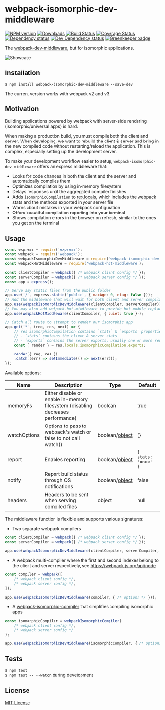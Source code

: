 # webpack-isomorphic-dev-middleware

[![NPM version][npm-image]][npm-url] [![Downloads][downloads-image]][npm-url] [![Build Status][travis-image]][travis-url] [![Coverage Status][codecov-image]][codecov-url] [![Dependency status][david-dm-image]][david-dm-url] [![Dev Dependency status][david-dm-dev-image]][david-dm-dev-url] [![Greenkeeper badge][greenkeeper-image]][greenkeeper-url]

[npm-url]:https://npmjs.org/package/webpack-isomorphic-dev-middleware
[npm-image]:http://img.shields.io/npm/v/webpack-isomorphic-dev-middleware.svg
[downloads-image]:http://img.shields.io/npm/dm/webpack-isomorphic-dev-middleware.svg
[travis-url]:https://travis-ci.org/moxystudio/webpack-isomorphic-dev-middleware
[travis-image]:http://img.shields.io/travis/moxystudio/webpack-isomorphic-dev-middleware/master.svg
[codecov-url]:https://codecov.io/gh/moxystudio/webpack-isomorphic-dev-middleware
[codecov-image]:https://img.shields.io/codecov/c/github/moxystudio/webpack-isomorphic-dev-middleware/master.svg
[david-dm-url]:https://david-dm.org/moxystudio/webpack-isomorphic-dev-middleware
[david-dm-image]:https://img.shields.io/david/moxystudio/webpack-isomorphic-dev-middleware.svg
[david-dm-dev-url]:https://david-dm.org/moxystudio/webpack-isomorphic-dev-middleware?type=dev
[david-dm-dev-image]:https://img.shields.io/david/dev/moxystudio/webpack-isomorphic-dev-middleware.svg
[greenkeeper-image]:https://badges.greenkeeper.io/moxystudio/webpack-isomorphic-dev-middleware.svg
[greenkeeper-url]:https://greenkeeper.io

The [webpack-dev-middleware](https://github.com/webpack/webpack-dev-middleware), but for isomorphic applications.

![Showcase](http://i.imgur.com/rgy7QcT.gif)


## Installation

`$ npm install webpack-isomorphic-dev-middleware --save-dev`

The current version works with webpack v2 and v3.


## Motivation

Building applications powered by webpack with server-side rendering (isomorphic/universal apps) is hard.

When making a production build, you must compile both the client and server. When developing, we want to rebuild the client & server and bring in the new compiled code without restarting/reload the application. This is complex, especially setting up the development server.

To make your development workflow easier to setup, `webpack-isomorphic-dev-middleware` offers an express middleware that:

- Looks for code changes in both the client and the server and automatically compiles them
- Optimizes compilation by using in-memory filesystem
- Delays responses until the aggregated compiler finishes
- Adds `isomorphicCompilation` to [res.locals](https://expressjs.com/en/api.html#res.locals), which includes the webpack stats and the methods exported in your server file
- Warns about mistakes in your webpack configuration
- Offers beautiful compilation reporting into your terminal
- Shows compilation errors in the browser on refresh, similar to the ones you get on the terminal


## Usage

```js
const express = require('express');
const webpack = require('webpack');
const webpackIsomorphicDevMiddleware = require('webpack-isomorphic-dev-middleware');
const webpackHotMiddleware = require('webpack-hot-middleware');

const clientCompiler = webpack({ /* webpack client config */ });
const serverCompiler = webpack({ /* webpack server config */ });
const app = express();

// Serve any static files from the public folder
app.use('/', express.static('public', { maxAge: 0, etag: false }));
// Add the middleware that will wait for both client and server compilations to be ready
app.use(webpackIsomorphicDevMiddleware(clientCompiler, serverCompiler));
// You may also add webpack-hot-middleware to provide hot module replacement to the client
app.use(webpackHotMiddleware(clientCompiler, { quiet: true }));

// Catch all route to attempt to render our isomorphic app
app.get('*', (req, res, next) => {
    // res.isomorphicCompilation contains `stats` & `exports` properties:
    // - `stats` contains the client & server stats
    // - `exports` contains the server exports, usually one or more render functions
    const { render } = res.locals.isomorphicCompilation.exports;

    render({ req, res })
    .catch((err) => setImmediate(() => next(err)));
});
```

Available options:

| Name   | Description   | Type     | Default |
| ------ | ------------- | -------- | ------- |
| memoryFs | Either disable or enable in-memory filesystem (disabling decreases performance) | boolean | true |
| watchOptions | Options to pass to webpack\'s watch or false to not call watch() | boolean/[object](https://webpack.js.org/configuration/watch/#watchoptions) | {} |
| report | Enables reporting | boolean/[object](https://github.com/moxystudio/webpack-isomorphic-compiler/blob/master/README.md#reporter) | `{ stats: 'once' }`
| notify | Report build status through OS notifications | boolean/[object](https://github.com/moxystudio/webpack-isomorphic-compiler-notifier/blob/master/README.md) | false |
| headers | Headers to be sent when serving compiled files | object | null |


The middleware function is flexible and supports various signatures:

- Two separate webpack compilers

```js
const clientCompiler = webpack({ /* webpack client config */ });
const serverCompiler = webpack({ /* webpack server config */ });

app.use(webpackIsomorphicDevMiddleware(clientCompiler, serverCompiler, { /* options */ }));
```

- A webpack multi-compiler where the first and second indexes belong to the client and server respectively, see https://webpack.js.org/api/node

```js
const compiler = webpack([
    /* webpack client config */,
    /* webpack server config */,
]);

app.use(webpackIsomorphicDevMiddleware(compiler, { /* options */ }));
```

- A [webpack-isomorphic-compiler](https://github.com/moxystudio/webpack-isomorphic-compiler) that simplifies compiling isomorphic apps

```js
const isomorphicCompiler = webpackIsomorphicCompiler(
    /* webpack client config */,
    /* webpack server config */
);

app.use(webpackIsomorphicDevMiddleware(isomorphicCompiler, { /* options */ }));
```


## Tests

`$ npm test`   
`$ npm test -- --watch` during development


## License

[MIT License](http://opensource.org/licenses/MIT)
